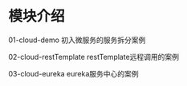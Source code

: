 # 模块介绍

01-cloud-demo 初入微服务的服务拆分案例

02-cloud-restTemplate restTemplate远程调用的案例

03-cloud-eureka eureka服务中心的案例
